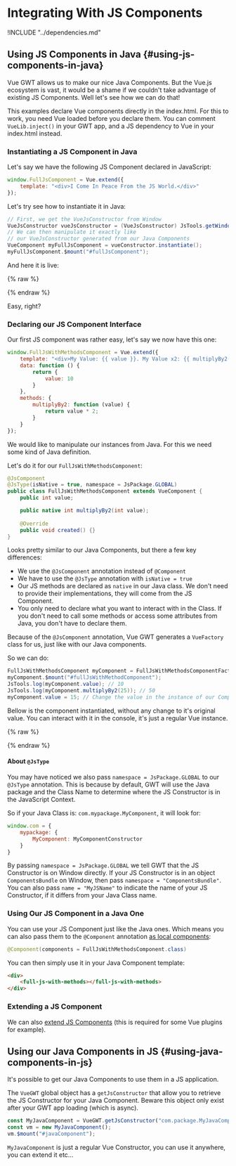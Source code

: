 # Integrating With JS Components

!INCLUDE "../dependencies.md"

## Using JS Components in Java {#using-js-components-in-java}

Vue GWT allows us to make our nice Java Components.
But the Vue.js ecosystem is vast, it would be a shame if we couldn't take advantage of existing JS Components.
Well let's see how we can do that!

<p class="info-panel">
    This examples declare Vue components directly in the index.html.
    For this to work, you need Vue loaded before you declare them.
    You can comment <code>VueLib.inject()</code> in your GWT app, and a JS dependency to Vue in your index.html instead. 
</p>

### Instantiating a JS Component in Java

Let's say we have the following JS Component declared in JavaScript:

```js
window.FullJsComponent = Vue.extend({
    template: "<div>I Come In Peace From the JS World.</div>"
});
```

Let's try see how to instantiate it in Java:

```java
// First, we get the VueJsConstructor from Window
VueJsConstructor vueJsConstructor = (VueJsConstructor) JsTools.getWindow().get("FullJsComponent");
// We can then manipulate it exactly like
// our VueJsConstructor generated from our Java Components
VueComponent myFullJsComponent = vueConstructor.instantiate();
myFullJsComponent.$mount("#fullJsComponent");
```

And here it is live:

{% raw %}
<div class="example-container" data-name="fullJsComponent">
    <span id="fullJsComponent"></span>
</div>
{% endraw %}

Easy, right?

### Declaring our JS Component Interface

Our first JS component was rather easy, let's say we now have this one:

```js
window.FullJsWithMethodsComponent = Vue.extend({
    template: "<div>My Value: {{ value }}. My Value x2: {{ multiplyBy2(value) }}</div>",
    data: function () {
        return {
            value: 10
        }
    },
    methods: {
        multiplyBy2: function (value) {
            return value * 2;
        }
    }
});
```

We would like to manipulate our instances from Java.
For this we need some kind of Java definition.

Let's do it for our `FullJsWithMethodsComponent`:

```java
@JsComponent
@JsType(isNative = true, namespace = JsPackage.GLOBAL)
public class FullJsWithMethodsComponent extends VueComponent {
    public int value;

    public native int multiplyBy2(int value);
    
    @Override
    public void created() {}
}
```

Looks pretty similar to our Java Components, but there a few key differences:

* We use the `@JsComponent` annotation instead of `@Component`
* We have to use the `@JsType` annotation with `isNative = true`
* Our JS methods are declared as `native` in our Java class.
We don't need to provide their implementations, they will come from the JS Component.
* You only need to declare what you want to interact with in the Class.
If you don't need to call some methods or access some attributes from Java, you don't have to declare them.

Because of the `@JsComponent` annotation, Vue GWT generates a `VueFactory` class for us, just like with our Java components.

So we can do:

```java
FullJsWithMethodsComponent myComponent = FullJsWithMethodsComponentFactory.get().create();
myComponent.$mount("#fullJsWithMethodComponent");
JsTools.log(myComponent.value); // 10
JsTools.log(myComponent.multiplyBy2(25)); // 50
myComponent.value = 15; // Change the value in the instance of our Component
```

Bellow is the component instantiated, without any change to it's original value.
You can interact with it in the console, it's just a regular Vue instance.

{% raw %}
<div class="example-container" data-name="fullJsWithMethodsComponent">
    <span id="fullJsWithMethodsComponent"></span>
</div>
{% endraw %}

#### About `@JsType`

You may have noticed we also pass `namespace = JsPackage.GLOBAL` to our `@JsType` annotation.
This is because by default, GWT will use the Java package and the Class Name to determine where the JS Constructor is in the JavaScript Context.

So if your Java Class is: `com.mypackage.MyComponent`, it will look for:
```js
window.com = {
	mypackage: {
		MyComponent: MyComponentConstructor
	}
}
```

By passing `namespace = JsPackage.GLOBAL` we tell GWT that the JS Constructor is on Window directly.
If your JS Constructor is in an object `ComponentsBundle` on Window, then pass `namespace = "ComponentsBundle"`.
You can also pass `name = "MyJSName"` to indicate the name of your JS Constructor, if it differs from your Java Class name.

### Using Our JS Component in a Java One

You can use your JS Component just like the Java ones.
Which means you can also pass them to the `@Component` annotation [as local components](../essential/components.md#using-components):

```java
@Component(components = FullJsWithMethodsComponent.class)
```

You can then simply use it in your Java Component template:

```html
<div>
    <full-js-with-methods></full-js-with-methods>
</div>
```

### Extending a JS Component

We can also [extend JS Components](extending-components.md#extending-js-component) (this is required for some Vue plugins for example).

## Using our Java Components in JS {#using-java-components-in-js}

It's possible to get our Java Components to use them in a JS application.

The `VueGWT` global object has a `getJsConstructor` that allow you to retrieve the JS Constructor for your Java Component.
Beware this object only exist after your GWT app loading (which is async).
 
```js
const MyJavaComponent = VueGWT.getJsConstructor("com.package.MyJavaComponent");
const vm = new MyJavaComponent();
vm.$mount("#javaComponent");
```

`MyJavaComponent` is just a regular Vue Constructor, you can use it anywhere, you can extend it etc...